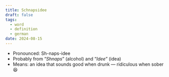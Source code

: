 ```yaml
---
title: Schnapsidee
draft: false
tags:
  - word
  - definition
  - german
date: 2024-08-15
---
```

- Pronounced: Sh-naps-idee
- Probably from “*Shnaps*” (alcohol) and “*Idee*” (idea)
- Means: an idea that sounds good when drunk — ridiculous when sober 😆